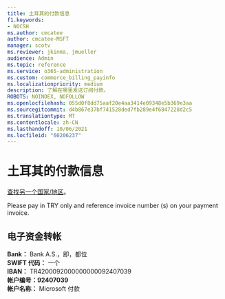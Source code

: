```yaml
---
title: 土耳其的付款信息
f1.keywords:
- NOCSH
ms.author: cmcatee
author: cmcatee-MSFT
manager: scotv
ms.reviewer: jkinma, jmueller
audience: Admin
ms.topic: reference
ms.service: o365-administration
ms.custom: commerce_billing_payinfo
ms.localizationpriority: medium
description: 了解在哪里发送订阅付款。
ROBOTS: NOINDEX, NOFOLLOW
ms.openlocfilehash: 055d0f8dd75aaf20e4aa3414e09348e5b369e3aa
ms.sourcegitcommit: d4b867e37bf741528ded7fb289e4f6847228d2c5
ms.translationtype: MT
ms.contentlocale: zh-CN
ms.lasthandoff: 10/06/2021
ms.locfileid: "60206237"
---
```

# <a name="payment-information-for-turkey"></a>土耳其的付款信息

[查找另一个国家/地区](../billing-and-payments/pay-for-your-subscription.md)。

Please pay in TRY only and reference invoice number (s) on your payment invoice.

## <a name="electronic-funds-transfer"></a>电子资金转帐

**Bank：** Bank A.S.，即，都位  
**SWIFT 代码：** 一个  
**IBAN：** TR4200092000000000092407039  
**帐户编号：92407039**  
**帐户名称：** Microsoft 付款
